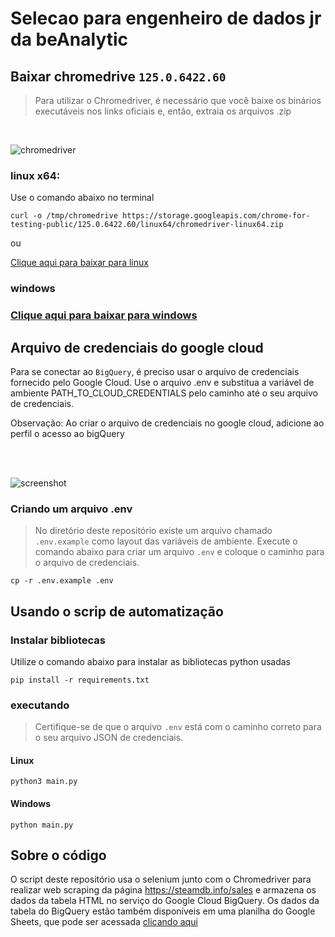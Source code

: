 # Selecao para engenheiro de dados jr da beAnalytic

## Baixar chromedrive `125.0.6422.60`
> Para utilizar o Chromedriver, é necessário que você baixe os binários executáveis nos links oficiais e, então, extraia os arquivos .zip
<br>
 
![chromedriver](https://github.com/FlorSousa/selecao-beanalytic-data-engineer/assets/58887452/4845f161-d0a4-4de7-a8f4-43615c8277d4)


### linux x64:

Use o comando abaixo no terminal
```
curl -o /tmp/chromedrive https://storage.googleapis.com/chrome-for-testing-public/125.0.6422.60/linux64/chromedriver-linux64.zip
```
ou 

[Clique aqui para baixar para linux]("https://storage.googleapis.com/chrome-for-testing-public/125.0.6422.60/linux64/chromedriver-linux64.zip")

### windows
### [Clique aqui para baixar para windows]("https://storage.googleapis.com/chrome-for-testing-public/125.0.6422.60/win64/chromedriver-win64.zip")

## Arquivo de credenciais do google cloud

Para se conectar ao `BigQuery`, é preciso usar o arquivo de credenciais fornecido pelo Google Cloud. Use o arquivo .env e substitua a variável de ambiente PATH_TO_CLOUD_CREDENTIALS pelo caminho até o seu arquivo de credenciais.

Observação: Ao criar o arquivo de credenciais no google cloud, adicione ao perfil o acesso ao bigQuery

<br>
<br>

![screenshot](https://github.com/FlorSousa/selecao-beanalytic-data-engineer/assets/58887452/53b6e84f-710a-49ab-829d-1fba5c5210aa)


### Criando um arquivo .env
> No diretório deste repositório existe um arquivo chamado `.env.example` como layout das variáveis de ambiente. Execute o comando abaixo para criar um arquivo `.env` e coloque o caminho para o arquivo de credenciais.

```
cp -r .env.example .env
```

## Usando o scrip de automatização

### Instalar bibliotecas
Utilize o comando abaixo para instalar as bibliotecas python usadas

```
pip install -r requirements.txt
```

### executando
> Certifique-se de que o arquivo `.env` está com o caminho correto para o seu arquivo JSON de credenciais.
#### Linux
```
python3 main.py
```

#### Windows

```
python main.py
```

## Sobre o código

O script deste repositório usa o selenium junto com o Chromedriver para realizar web scraping da página https://steamdb.info/sales e armazena os dados da tabela HTML no serviço do Google Cloud BigQuery. Os dados da tabela do BigQuery estão também disponíveis em uma planilha do Google Sheets, que pode ser acessada  [clicando aqui]("")

